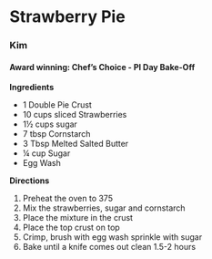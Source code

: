 # Strawberry Pie 	
### Kim
#### Award winning: Chef’s Choice - PI Day Bake-Off

**Ingredients**
* 1 Double Pie Crust
*	10 cups sliced Strawberries
*	1½ cups sugar
*	7 tbsp Cornstarch
*	3 Tbsp Melted Salted Butter
*	¼ cup Sugar
*	Egg Wash

**Directions**
1.	Preheat the oven to 375
1.	Mix the strawberries, sugar and cornstarch
1.	Place the mixture in the crust
1.	Place the top crust on top
1.	Crimp, brush with egg wash sprinkle with sugar
1.	Bake until a knife comes out clean 1.5-2 hours
